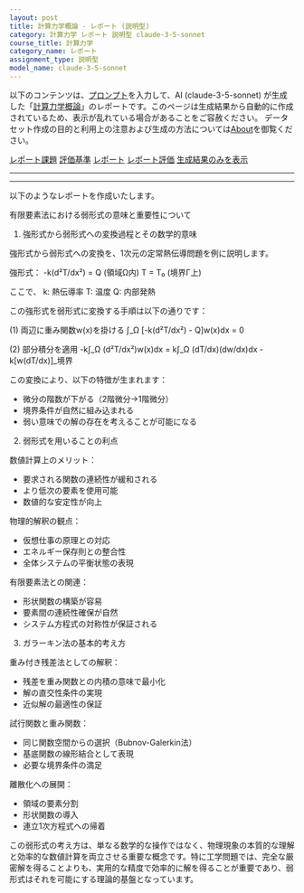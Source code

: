 ```yaml
---
layout: post
title: 計算力学概論 - レポート (説明型)
category: 計算力学 レポート 説明型 claude-3-5-sonnet
course_title: 計算力学
category_name: レポート
assignment_type: 説明型
model_name: claude-3-5-sonnet
---
```


以下のコンテンツは、[プロンプト](http://127.0.0.1:8000/generated/計算力学/claude-3-5-sonnet/prompt_レポート-説明型.md)を入力して、AI (claude-3-5-sonnet) が生成した「[計算力学概論](/contents/計算力学/)」のレポートです。このページは生成結果から自動的に作成されているため、表示が乱れている場合があることをご容赦ください。
データセット作成の目的と利用上の注意および生成の方法については[About](/About)を御覧ください。

[レポート課題](../レポート課題-説明型)
[評価基準](../評価基準-説明型)
[レポート](../レポート-説明型)
[レポート評価](../レポート評価-説明型)
[生成結果のみを表示](http://127.0.0.1:8000/generated/計算力学/claude-3-5-sonnet/レポート-説明型.md)
  

***
***
  
以下のようなレポートを作成いたします。

有限要素法における弱形式の意味と重要性について

1. 強形式から弱形式への変換過程とその数学的意味

強形式から弱形式への変換を、1次元の定常熱伝導問題を例に説明します。

強形式：
-k(d²T/dx²) = Q  (領域Ω内)
T = T₀        (境界Γ上)

ここで、
k: 熱伝導率
T: 温度
Q: 内部発熱

この強形式を弱形式に変換する手順は以下の通りです：

(1) 両辺に重み関数w(x)を掛ける
∫_Ω [-k(d²T/dx²) - Q]w(x)dx = 0

(2) 部分積分を適用
-k∫_Ω (d²T/dx²)w(x)dx = k∫_Ω (dT/dx)(dw/dx)dx - k[w(dT/dx)]_境界

この変換により、以下の特徴が生まれます：
- 微分の階数が下がる（2階微分→1階微分）
- 境界条件が自然に組み込まれる
- 弱い意味での解の存在を考えることが可能になる

2. 弱形式を用いることの利点

数値計算上のメリット：
- 要求される関数の連続性が緩和される
- より低次の要素を使用可能
- 数値的な安定性が向上

物理的解釈の観点：
- 仮想仕事の原理との対応
- エネルギー保存則との整合性
- 全体システムの平衡状態の表現

有限要素法との関連：
- 形状関数の構築が容易
- 要素間の連続性確保が自然
- システム方程式の対称性が保証される

3. ガラーキン法の基本的考え方

重み付き残差法としての解釈：
- 残差を重み関数との内積の意味で最小化
- 解の直交性条件の実現
- 近似解の最適性の保証

試行関数と重み関数：
- 同じ関数空間からの選択（Bubnov-Galerkin法）
- 基底関数の線形結合として表現
- 必要な境界条件の満足

離散化への展開：
- 領域の要素分割
- 形状関数の導入
- 連立1次方程式への帰着

この弱形式の考え方は、単なる数学的な操作ではなく、物理現象の本質的な理解と効率的な数値計算を両立させる重要な概念です。特に工学問題では、完全な厳密解を得ることよりも、実用的な精度で効率的に解を得ることが重要であり、弱形式はそれを可能にする理論的基盤となっています。
